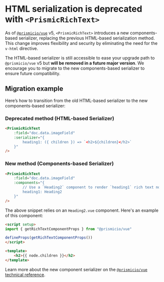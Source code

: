 # HTML serialization is deprecated with `<PrismicRichText>`

As of [`@prismicio/vue`][prismic-vue] v5, `<PrismicRichText>` introduces a new components-based serializer, replacing the previous HTML-based serialization method. This change improves flexibility and security by eliminating the need for the `v-html` directive.

The HTML-based serializer is still accessible to ease your upgrade path to `@prismicio/vue` v5 but **will be removed in a future major version**. We encourage you to migrate to the new components-based serializer to ensure future compatibility.

## Migration example

Here’s how to transition from the old HTML-based serializer to the new components-based serializer:

### Deprecated method (HTML-based Serializer)

```html
<PrismicRichText
	:field="doc.data.imageField"
	:serializer="{
		heading1: ({ children }) => `<h2>${children}</h2>`
	}"
/>
```

### New method (Components-based Serializer)

```html
<PrismicRichText
	:field="doc.data.imageField"
	:components="{
		// Use a `Heading2` component to render `heading1` rich text nodes
		heading1: Heading2
	}"
/>
```

The above snippet relies on an `Heading2.vue` component. Here's an example of this component:

```html
<script setup>
import { getRichTextComponentProps } from "@prismicio/vue"

defineProps(getRichTextComponentProps())
</script>

<template>
	<h2>{{ node.children }}</h2>
</template>
```

Learn more about the new component serializer on the [`@prismicio/vue` technical reference][prismic-vue-rich-text].

[prismic-vue]: https://prismic.io/docs/technical-reference/prismicio-vue
[prismic-vue-rich-text]: https://prismic.io/docs/technical-reference/prismicio-vue#prismicrichtext
